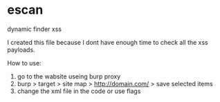 # escan
dynamic finder xss

I created this file because I dont have enough time to check all the xss payloads.

How to use:

1) go to the wabsite useing burp proxy
2) burp > target > site map > http://domain.com/ > save selected items
3) change the xml file in the code or use flags
